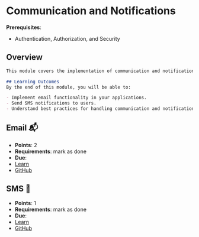 # Communication and Notifications

**Prerequisites**:
- Authentication, Authorization, and Security

## Overview
```md
This module covers the implementation of communication and notification features in your applications. You will learn to send emails and SMS notifications, enabling your application to communicate effectively with users.

## Learning Outcomes
By the end of this module, you will be able to:

- Implement email functionality in your applications.
- Send SMS notifications to users.
- Understand best practices for handling communication and notifications.
```

<!-- TODO: cover phishing emails? maybe in security? https://github.com/DPI-WE/email/issues/3 -->
## Email 📬
- **Points**: 2
- **Requirements**: mark as done
- **Due**:
- [Learn](https://learn.firstdraft.com/lessons/301-email)
- [GitHub](https://github.com/DPI-WE/email)

## SMS 📱
- **Points**: 1
- **Requirements**: mark as done
- **Due**:
- [Learn](https://learn.firstdraft.com/lessons/144-sending-emails-and-texts)
- [GitHub](https://github.com/appdev-lessons/sending-emails-and-texts)

